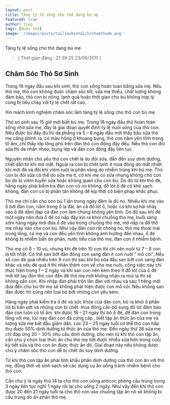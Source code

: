 ```yaml
---
layout: post
title: Tăng tỷ lệ sống cho thỏ đang bú mẹ
featured: true
author: tiep
tags: [Nuôi thỏ]
image: '/images/posts/tailieubiendich/chamthode.png'
---
```




Tăng tỷ lệ sống cho thỏ đang bú mẹ

> ( Thời gian đăng : 21:39:25 23/06/2011 )

## Chăm Sóc Thỏ Sơ Sinh

Trong 18 ngày đầu sau khi sinh, thỏ con sống hoàn toàn bằng sữa mẹ. Nếu thỏ mẹ, thỏ con không được chăm sóc tốt, sữa mẹ thiếu, chất lượng không đảm bảo, thỏ con bị nóng, lạnh quá hoặc thời gian cho bú không hợp lý cũng bị tiêu chảy với tỷ lệ chết rất cao.

Xin mách kinh nghiệm chăm sóc làm tăng tỷ lệ sống cho thỏ con bú mẹ.

Thỏ sơ sinh sau 15 giờ mới biết bú mẹ. Trong 18 ngày đầu thỏ hoàn toàn sống nhờ sữa mẹ, đây là giai đoạn quyết định tỷ lệ nuôi sống của thỏ con. Nếu được bú đầy đủ thì da phẳng và 5 – 8 ngày đầu mới thấy bầu sữa thỏ mẹ căng phình ra, có màu hồng ở khoang bụng, thỏ con nằm yên tĩnh trong tổ ấm, chỉ thấy lớp lông phủ trên đàn thỏ con động đậy đều. Nếu thỏ con đói sữa thì da nhăn nheo, bụng lép và đàn con động đậy liên tục.

Nguyên nhân chủ yếu thỏ con chết là do đói sữa, đẫn đến suy dinh dưỡng, chết dần từ khi mở mắt. Ngoài ra còn bị chết lạnh ở mùa đông do mất nhiệt khi mới đẻ và đôi khi viêm ruột ỉa phân vàng do nhiễm trùng khi bú mẹ. Thỏ con bị đói sữa có thể do sữa mẹ ít, có khi mẹ có sữa nhưng không cho con bú do bị viêm tuyến sữa hoặc không quen cho con bú. Do đó từ khi thỏ đẻ, hằng ngày phải kiểm tra đàn con có no không, đồ lót ổ đẻ có khô sạch không, đàn con có bị phân tán không để kịp thời có biện pháp khắc phục.

Thỏ mẹ chỉ cần cho con bú 1 lần trong ngày đêm là đủ no. Nhiều khi mẹ vào ổ bới đàn con, nằm trong ổ ỉa đái, ăn cả đồ lót ổ, hoặc có khi sợ hãi nhảy vào ổ đẻ dẫm đạp cả đàn con làm chúng không yên tĩnh. Do đó sau khi đẻ một ngày nên đưa ổ đẻ có nắp đậy kín ra khỏi chuồng thỏ mẹ, buổi sáng sớm hàng ngày mới đưa ổ đẻ vào trong chuồng thỏ mẹ, mở nắp ra để thỏ mẹ nhảy vào cho con bú. Như vậy đàn con rất chóng no, thỏ mẹ thoải mái trong lồng, cả mẹ và con đều yên tĩnh không ảnh hưởng đến nhau, ổ đẻ không bị nhiễm bẩn do phân, nước tiểu của thỏ mẹ, đàn con ít nhiễm bệnh.

Thỏ mẹ có 8 – 10 vú, nhưng khi đẻ trên 10 con thì chỉ nên nuôi từ 7 – 8 con là tốt nhất. Có thể san bớt đàn đông con sang đàn ít con nuôi “ mồ côi”. Nếu số con đẻ quá nhiều trên 8 con thì sau khi bú sữa đầu san bớt con sang đàn khác và nếu đẻ quá ít thì nhận thêm con về cho mẹ nuôi, công việc này chỉ thực hiện trong 1 – 2 ngày và khi san con nên kèm theo ít đồ lót của ổ đẻ mới lót tay đón thỏ con đến để thỏ mẹ mới không nhận ra mùi lạ thì sẽ không cắn con. Khi nhập đàn phải trộn lẫn đàn với nhau và sau 1 tiếng mới đưa đến cho bú thì mẹ sẽ không phát hiện được con mồ côi. Nếu không san đàn được thì cũng nên loại bỏ bớt những con yếu kém.

Hàng ngày phải kiểm tra ổ đẻ và sức khỏe của đàn con, bỏ ra khỏi ổ phần lót bị bẩn ướt và những con bị chết. mùa đông cần bổ sung đồ lót đảm bảo đàn con luôn có tổ ấm. khi được 18 – 21 ngày thì bỏ ổ đẻ, để đàn con trong lồng với mẹ, lúc này đàn con đã cứng cáp , biết tập ăn thức ăn của mẹ và lượng sữa mẹ bắt đầu giảm dần. Lúc 23 – 25 ngày tuổi cơ thể thỏ con hấp thu được 50% dinh dưỡng từ thức ăn của thỏ mẹ. Đến ngày thứ 26 sữa mẹ chỉ đáp ứng 20 – 30% nhu cầu dinh dưỡng, cho nên từ khi thỏ con tập ăn, cần chú ý chọn loại thức ăn cho thỏ mẹ tiết được nhiều sữa hơn trong cuối kỳ tiết sữa và thỏ con ăn được thức ăn đó. Giai đoạn này nếu không được chú ý chăm sóc thỏ con dễ bị chết do suy dinh dưỡng.

Từ khi thỏ con tập ăn phải tính khẩu phần dinh dưỡng của thỏ con ăn với thỏ mẹ, đồng thời vệ sinh sạch sẽ các dụng cụ ăn uống tránh nhiễm bệnh cho thỏ con.

Cần chú ý là ngày thứ 14 ta cho thỏ con uống anticoc phòng cầu trùng trong 3 ngày liên tục nghỉ 1 ngày rồi lại cho uống 2 ngày. Như vậy đến khi thỏ con được 20 đến 21 ngày tuổi ta cho thỏ con vào chuồng tập ăn nó sẽ không bị cầu trùng do ăn phân thỏ mẹ.